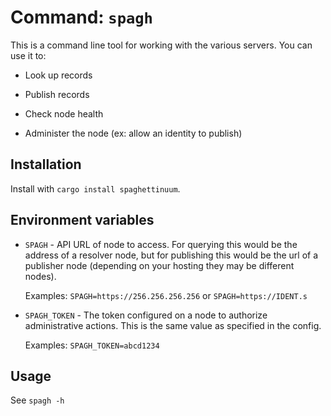 # Command: `spagh`

This is a command line tool for working with the various servers. You can use it to:

- Look up records

- Publish records

- Check node health

- Administer the node (ex: allow an identity to publish)

## Installation

Install with `cargo install spaghettinuum`.

## Environment variables

- `SPAGH` - API URL of node to access. For querying this would be the address of a resolver node, but for publishing this would be the url of a publisher node (depending on your hosting they may be different nodes).

  Examples: `SPAGH=https://256.256.256.256` or `SPAGH=https://IDENT.s`

- `SPAGH_TOKEN` - The token configured on a node to authorize administrative actions. This is the same value as specified in the config.

  Examples: `SPAGH_TOKEN=abcd1234`

## Usage

See `spagh -h`
